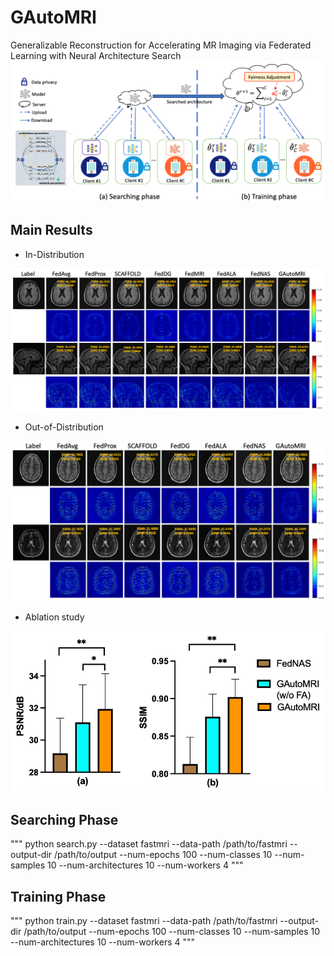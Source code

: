 # GAutoMRI

Generalizable Reconstruction for Accelerating MR Imaging via Federated Learning with Neural Architecture Search
<img src="/assets/GAutoMRI.png" alt="Description" width="800">

## Main Results

- In-Distribution
<img src="/assets/In-Distribution.png" alt="Description" width="600">

- Out-of-Distribution
<img src="/assets/Out-of-Distribution.png" alt="Description" width="600">

- Ablation study
<img src="/assets/Ablation.jpeg" alt="Description" width="500">

## Searching Phase

"""
python search.py --dataset fastmri --data-path /path/to/fastmri --output-dir /path/to/output --num-epochs 100 --num-classes 10 --num-samples 10 --num-architectures 10 --num-workers 4
"""

## Training Phase

"""
python train.py --dataset fastmri --data-path /path/to/fastmri --output-dir /path/to/output --num-epochs 100 --num-classes 10 --num-samples 10 --num-architectures 10 --num-workers 4
"""
